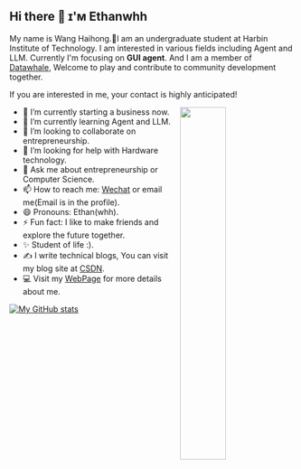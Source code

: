 ## Hi there 👋  ɪ'ᴍ Ethanwhh


My name is Wang Haihong.🥰I am an undergraduate student at Harbin Institute of Technology. I am interested in various fields including Agent and LLM. Currently I'm focusing on **GUI agent**. And I am a member of [Datawhale](https://github.com/datawhalechina), Welcome to play and contribute to community development together.


If you are interested in me, your contact is highly anticipated!


<div>
  <img align="right" width="40%" src="https://owlbertsio-resized.s3.amazonaws.com/Popper.psd.full.png">
</div>


- 🔭 I’m currently starting a business now.
- 🌱 I’m currently learning Agent and LLM.
- 👯 I’m looking to collaborate on entrepreneurship.
- 🤔 I’m looking for help with Hardware technology.
- 💬 Ask me about entrepreneurship or Computer Science.
- 📫 How to reach me: [Wechat](/imgs/wechat.jpg) or email me(Email is in the profile).
- 😄 Pronouns: Ethan(whh).
- ⚡ Fun fact: I like to make friends and explore the future together.
- ✨ Student of life :).
- ✍ I write technical blogs, You can visit my blog site at [CSDN](https://blog.csdn.net/m0_73672030?spm=1010.2135.3001.5343).
- 💻 Visit my [WebPage](https://Ethanwhh.github.io/) for more details about me.

[![My GitHub stats](https://github-readme-stats.vercel.app/api?username=Ethanwhh)](https://github.com/anuraghazra/github-readme-stats)
